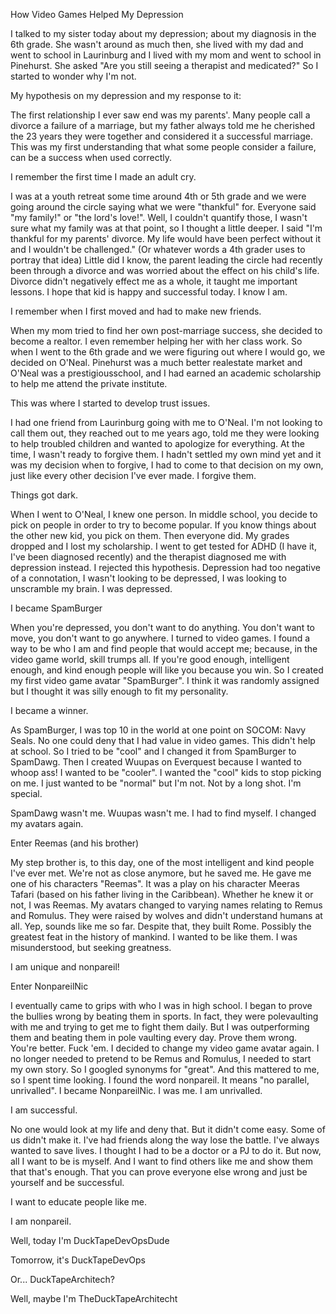How Video Games Helped My Depression

I talked to my sister today about my depression; about my diagnosis in the 6th grade. She wasn't around as much then, she lived with my dad and went to school in Laurinburg and I lived with my mom and went to school in Pinehurst. She asked "Are you still seeing a therapist and medicated?" So I started to wonder why I'm not.

My hypothesis on my depression and my response to it:

The first relationship I ever saw end was my parents'. Many people call a divorce a failure of a marriage, but my father always told me he cherished the 23 years they were together and considered it a successful marriage. This was my first understanding that what some people consider a failure, can be a success when used correctly.

I remember the first time I made an adult cry.

I was at a youth retreat some time around 4th or 5th grade and we were going around the circle saying what we were "thankful" for. Everyone said "my family!" or "the lord's love!". Well, I couldn't quantify those, I wasn't sure what my family was at that point, so I thought a little deeper. I said "I'm thankful for my parents' divorce. My life would have been perfect without it and I wouldn't be challenged." (Or whatever words a 4th grader uses to portray that idea) Little did I know, the parent leading the circle had recently been through a divorce and was worried about the effect on his child's life. Divorce didn't negatively effect me as a whole, it taught me important lessons. I hope that kid is happy and successful today. I know I am.

I remember when I first moved and had to make new friends.

When my mom tried to find her own post-marriage success, she decided to become a realtor. I even remember helping her with her class work. So when I went to the 6th grade and we were figuring out where I would go, we decided on O'Neal. Pinehurst was a much better realestate market and O'Neal was a prestigiousschool, and I had earned an academic scholarship to help me attend the private institute.

This was where I started to develop trust issues.

I had one friend from Laurinburg going with me to O'Neal. I'm not looking to call them out, they reached out to me years ago, told me they were looking to help troubled children and wanted to apologize for everything. At the time, I wasn't ready to forgive them. I hadn't settled my own mind yet and it was my decision when to forgive, I had to come to that decision on my own, just like every other decision I've ever made. I forgive them.

Things got dark.

When I went to O'Neal, I knew one person. In middle school, you decide to pick on people in order to try to become popular. If you know things about the other new kid, you pick on them. Then everyone did. My grades dropped and I lost my scholarship. I went to get tested for ADHD (I have it, I've been diagnosed recently) and the therapist diagnosed me with depression instead. I rejected this hypothesis. Depression had too negative of a connotation, I wasn't looking to be depressed, I was looking to unscramble my brain. I was depressed.

I became SpamBurger

When you're depressed, you don't want to do anything. You don't want to move, you don't want to go anywhere. I turned to video games. I found a way to be who I am and find people that would accept me; because, in the video game world, skill trumps all. If you're good enough, intelligent enough, and kind enough people will like you because you win. So I created my first video game avatar "SpamBurger". I think it was randomly assigned but I thought it was silly enough to fit my personality.

I became a winner.

As SpamBurger, I was top 10 in the world at one point on SOCOM: Navy Seals. No one could deny that I had value in video games. This didn't help at school. So I tried to be "cool" and I changed it from SpamBurger to SpamDawg. Then I created Wuupas on Everquest because I wanted to whoop ass! I wanted to be "cooler". I wanted the "cool" kids to stop picking on me. I just wanted to be "normal" but I'm not. Not by a long shot. I'm special.

SpamDawg wasn't me. Wuupas wasn't me. I had to find myself. I changed my avatars again.

Enter Reemas (and his brother)

My step brother is, to this day, one of the most intelligent and kind people I've ever met. We're not as close anymore, but he saved me. He gave me one of his characters "Reemas". It was a play on his character Meeras Tafari (based on his father living in the Caribbean). Whether he knew it or not, I was Reemas. My avatars changed to varying names relating to Remus and Romulus. They were raised by wolves and didn't understand humans at all. Yep, sounds like me so far. Despite that, they built Rome. Possibly the greatest feat in the history of mankind. I wanted to be like them. I was misunderstood, but seeking greatness.

I am unique and nonpareil!

Enter NonpareilNic

I eventually came to grips with who I was in high school. I began to prove the bullies wrong by beating them in sports. In fact, they were polevaulting with me and trying to get me to fight them daily. But I was outperforming them and beating them in pole vaulting every day. Prove them wrong. You're better. Fuck 'em. I decided to change my video game avatar again. I no longer needed to pretend to be Remus and Romulus, I needed to start my own story. So I googled synonyms for "great". And this mattered to me, so I spent time looking. I found the word nonpareil. It means "no parallel, unrivalled". I became NonpareilNic. I was me. I am unrivalled.

I am successful.

No one would look at my life and deny that. But it didn't come easy. Some of us didn't make it. I've had friends along the way lose the battle. I've always wanted to save lives. I thought I had to be a doctor or a PJ to do it. But now, all I want to be is myself. And I want to find others like me and show them that that's enough. That you can prove everyone else wrong and just be yourself and be successful.

I want to educate people like me.

I am nonpareil.

Well, today I'm DuckTapeDevOpsDude

Tomorrow, it's DuckTapeDevOps

Or... DuckTapeArchitech?

Well, maybe I'm TheDuckTapeArchitecht